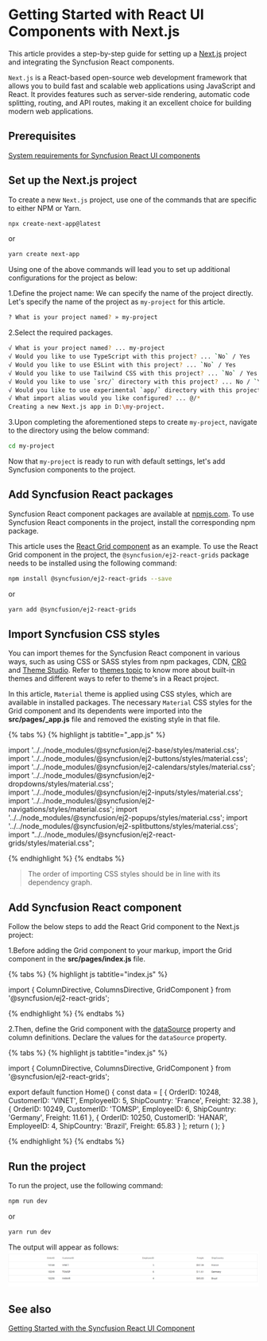# Getting Started with React UI Components with Next.js

This article provides a step-by-step guide for setting up a [Next.js](https://nextjs.org/) project and integrating the Syncfusion React components.

`Next.js` is a React-based open-source web development framework that allows you to build fast and scalable web applications using JavaScript and React. It provides features such as server-side rendering, automatic code splitting, routing, and API routes, making it an excellent choice for building modern web applications. 

## Prerequisites

[System requirements for Syncfusion React UI components](../system-requirement)

## Set up the Next.js project

To create a new `Next.js` project, use one of the commands that are specific to either NPM or Yarn.

```bash
npx create-next-app@latest
```

or

```bash
yarn create next-app
```

Using one of the above commands will lead you to set up additional configurations for the project as below:

1.Define the project name: We can specify the name of the project directly. Let's specify the name of the project as `my-project` for this article.

```bash
? What is your project named? » my-project
```

2.Select the required packages.
```bash
√ What is your project named? ... my-project
√ Would you like to use TypeScript with this project? ... `No` / Yes
√ Would you like to use ESLint with this project? ... `No` / Yes
√ Would you like to use Tailwind CSS with this project? ... `No` / Yes
√ Would you like to use `src/` directory with this project? ... No / `Yes`
√ Would you like to use experimental `app/` directory with this project? ... `No` / Yes
√ What import alias would you like configured? ... @/*
Creating a new Next.js app in D:\my-project.
```

3.Upon completing the aforementioned steps to create `my-project`, navigate to the directory using the below command:

```bash
cd my-project
```

Now that `my-project` is ready to run with default settings, let's add Syncfusion components to the project.

## Add Syncfusion React packages

Syncfusion React component packages are available at [npmjs.com](https://www.npmjs.com/search?q=ej2-react). To use Syncfusion React components in the project, install the corresponding npm package.

This article uses the [React Grid component](https://www.syncfusion.com/react-components/react-data-grid) as an example. To use the React Grid component in the project, the `@syncfusion/ej2-react-grids` package needs to be installed using the following command:

```bash
npm install @syncfusion/ej2-react-grids --save
```

or

```bash
yarn add @syncfusion/ej2-react-grids
```

## Import Syncfusion CSS styles

You can import themes for the Syncfusion React component in various ways, such as using CSS or SASS styles from npm packages, CDN, [CRG](https://ej2.syncfusion.com/javascript/documentation/common/custom-resource-generator/) and [Theme Studio](https://ej2.syncfusion.com/react/documentation/appearance/theme-studio/). Refer to [themes topic](https://ej2.syncfusion.com/react/documentation/appearance/theme/) to know more about built-in themes and different ways to refer to theme's in a React project.

In this article, `Material` theme is applied using CSS styles, which are available in installed packages. The necessary `Material` CSS styles for the Grid component and its dependents were imported into the **src/pages/_app.js** file and removed the existing style in that file.

{% tabs %}
{% highlight js tabtitle="_app.js" %}

import '../../node_modules/@syncfusion/ej2-base/styles/material.css';
import '../../node_modules/@syncfusion/ej2-buttons/styles/material.css';  
import '../../node_modules/@syncfusion/ej2-calendars/styles/material.css';  
import '../../node_modules/@syncfusion/ej2-dropdowns/styles/material.css';  
import '../../node_modules/@syncfusion/ej2-inputs/styles/material.css';  
import '../../node_modules/@syncfusion/ej2-navigations/styles/material.css';
import '../../node_modules/@syncfusion/ej2-popups/styles/material.css';
import '../../node_modules/@syncfusion/ej2-splitbuttons/styles/material.css';
import "../../node_modules/@syncfusion/ej2-react-grids/styles/material.css";

{% endhighlight %}
{% endtabs %}

> The order of importing CSS styles should be in line with its dependency graph.

## Add Syncfusion React component

Follow the below steps to add the React Grid component to the Next.js project:

1.Before adding the Grid component to your markup, import the Grid component in the **src/pages/index.js** file.

{% tabs %}
{% highlight js tabtitle="index.js" %}

import { ColumnDirective, ColumnsDirective, GridComponent } from '@syncfusion/ej2-react-grids';

{% endhighlight %}
{% endtabs %}

2.Then, define the Grid component with the [dataSource](https://ej2.syncfusion.com/react/documentation/api/grid#datasource) property and column definitions. Declare the values for the `dataSource` property.  

{% tabs %}
{% highlight js tabtitle="index.js" %}

import { ColumnDirective, ColumnsDirective, GridComponent } from '@syncfusion/ej2-react-grids';

export default function Home() {
  const data = [
    {
      OrderID: 10248, CustomerID: 'VINET', EmployeeID: 5, ShipCountry: 'France', Freight: 32.38
    },
    {
      OrderID: 10249, CustomerID: 'TOMSP', EmployeeID: 6, ShipCountry: 'Germany', Freight: 11.61
    },
    {
      OrderID: 10250, CustomerID: 'HANAR', EmployeeID: 4, ShipCountry: 'Brazil', Freight: 65.83
    }
  ];
  return (
    <GridComponent dataSource={data}>
      <ColumnsDirective>
          <ColumnDirective field='OrderID' width='100' textAlign="Right"/>
          <ColumnDirective field='CustomerID' width='100'/>
          <ColumnDirective field='EmployeeID' width='100' textAlign="Right"/>
          <ColumnDirective field='Freight' width='100' format="C2" textAlign="Right"/>
          <ColumnDirective field='ShipCountry' width='100'/>
      </ColumnsDirective>
    </GridComponent>
  );
}

{% endhighlight %}
{% endtabs %}

## Run the project

To run the project, use the following command:

```bash
npm run dev
```

or

```bash
yarn run dev
```

The output will appear as follows:
![next-js](images/nextjs.png)

## See also

[Getting Started with the Syncfusion React UI Component](../getting-started/quick-start.md)